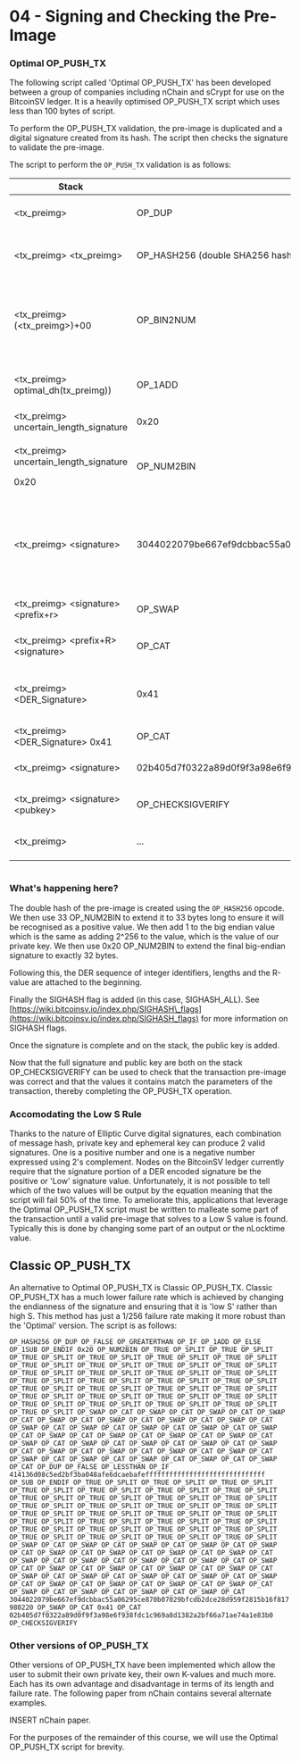 # 04 - Signing and Checking the Pre-Image

### Optimal OP\_PUSH\_TX

The following script called 'Optimal OP\_PUSH\_TX' has been developed between a group of companies including nChain and sCrypt for use on the BitcoinSV ledger. It is a heavily optimised OP\_PUSH\_TX script which uses less than 100 bytes of script.

To perform the OP\_PUSH\_TX validation, the pre-image is duplicated and a digital signature created from its hash. The script then checks the signature to validate the pre-image.

The script to perform the `OP_PUSH_TX` validation is as follows:

<table><thead><tr><th width="279.3333333333333">Stack</th><th width="213">Script</th><th>Description</th></tr></thead><tbody><tr><td>&#x3C;tx_preimg></td><td>OP_DUP</td><td>Duplicate the pre-image</td></tr><tr><td>&#x3C;tx_preimg> &#x3C;tx_preimg></td><td>OP_HASH256 (double SHA256 hash</td><td>Double SHA256 hash of pre-image</td></tr><tr><td>&#x3C;tx_preimg> (&#x3C;tx_preimg>)+00</td><td>OP_BIN2NUM</td><td>Re-encode as an optimal integer (strips leading zeroes)</td></tr><tr><td>&#x3C;tx_preimg> optimal_dh(tx_preimg))</td><td>OP_1ADD</td><td>Add 1 to generate the uncertain signature</td></tr><tr><td>&#x3C;tx_preimg> uncertain_length_signature</td><td>0x20</td><td>add 32 to the stack</td></tr><tr><td><p>&#x3C;tx_preimg> uncertain_length_signature</p><p>0x20</p></td><td>OP_NUM2BIN</td><td>Reset length to 32 bytes</td></tr><tr><td>&#x3C;tx_preimg> &#x3C;signature></td><td>3044022079be667ef9dcbbac55a06295ce870b07029bfcdb2dce28d959f2815b16f817980220</td><td>Add the DER integer prefix, known R-value and signature length to the stack</td></tr><tr><td>&#x3C;tx_preimg> &#x3C;signature> &#x3C;prefix+r></td><td>OP_SWAP</td><td>Swap into correct order</td></tr><tr><td>&#x3C;tx_preimg> &#x3C;prefix+R> &#x3C;signature> </td><td>OP_CAT</td><td> Join prefix and R to signature</td></tr><tr><td>&#x3C;tx_preimg> &#x3C;DER_Signature></td><td>0x41</td><td>Add SIGHASH flag to stack (e.g. <code>SIGHASH_ALL</code>)</td></tr><tr><td>&#x3C;tx_preimg> &#x3C;DER_Signature> 0x41</td><td>OP_CAT</td><td>Finalise signature</td></tr><tr><td>&#x3C;tx_preimg> &#x3C;signature></td><td>02b405d7f0322a89d0f9f3a98e6f938fdc1c969a8d1382a2bf66a71ae74a1e83b0</td><td>Add the pubkey to the stack</td></tr><tr><td>&#x3C;tx_preimg> &#x3C;signature> &#x3C;pubkey></td><td> OP_CHECKSIGVERIFY</td><td> Check the signature is valid</td></tr><tr><td>&#x3C;tx_preimg></td><td>...</td><td>Pre-image has been validated </td></tr></tbody></table>

<figure><img src="broken-reference" alt=""><figcaption></figcaption></figure>

### What's happening here?

The double hash of the pre-image is created using the `OP_HASH256` opcode. We then use 33 OP\_NUM2BIN to extend it to 33 bytes long to ensure it will be recognised as a positive value. We then add 1 to the big endian value which is the same as adding 2^256 to the value, which is the value of our private key. We then use 0x20 OP\_NUM2BIN to extend the final big-endian signature to exactly 32 bytes.

Following this, the DER sequence of integer identifiers, lengths and the R-value are attached to the beginning.

Finally the SIGHASH flag is added (in this case, SIGHASH\_ALL). See [https://wiki.bitcoinsv.io/index.php/SIGHASH\_flags](https://wiki.bitcoinsv.io/index.php/SIGHASH_flags) for more information on SIGHASH flags.

Once the signature is complete and on the stack, the public key is added.&#x20;

Now that the full signature and public key are both on the stack OP\_CHECKSIGVERIFY can be used to check that the transaction pre-image was correct and that the values it contains match the parameters of the transaction, thereby completing the OP\_PUSH\_TX operation.

### Accomodating the Low S Rule

Thanks to the nature of Elliptic Curve digital signatures, each combination of message hash, private key and ephemeral key can produce 2 valid signatures. One is a positive number and one is a negative number expressed using 2's complement. Nodes on the BitcoinSV ledger currently require that the signature portion of a DER encoded signature be the positive or 'Low' signature value. Unfortunately, it is not possible to tell which of the two values will be output by the equation meaning that the script will fail 50% of the time. To ameliorate this, applications that leverage the Optimal OP\_PUSH\_TX script must be written to malleate some part of the transaction until a valid pre-image that solves to a Low S value is found. Typically this is done by changing some part of an output or the nLocktime value.

## Classic OP\_PUSH\_TX

An alternative to Optimal OP\_PUSH\_TX is Classic OP\_PUSH\_TX. Classic OP\_PUSH\_TX has a much lower failure rate which is achieved by changing the endianness of the signature and ensuring that it is 'low S' rather than high S. This method has just a 1/256 failure rate making it more robust than the 'Optimal' version. The script is as follows:

`OP_HASH256 OP_DUP OP_FALSE OP_GREATERTHAN OP_IF OP_1ADD OP_ELSE OP_1SUB OP_ENDIF 0x20 OP_NUM2BIN OP_TRUE OP_SPLIT OP_TRUE OP_SPLIT OP_TRUE OP_SPLIT OP_TRUE OP_SPLIT OP_TRUE OP_SPLIT OP_TRUE OP_SPLIT OP_TRUE OP_SPLIT OP_TRUE OP_SPLIT OP_TRUE OP_SPLIT OP_TRUE OP_SPLIT OP_TRUE OP_SPLIT OP_TRUE OP_SPLIT OP_TRUE OP_SPLIT OP_TRUE OP_SPLIT OP_TRUE OP_SPLIT OP_TRUE OP_SPLIT OP_TRUE OP_SPLIT OP_TRUE OP_SPLIT OP_TRUE OP_SPLIT OP_TRUE OP_SPLIT OP_TRUE OP_SPLIT OP_TRUE OP_SPLIT OP_TRUE OP_SPLIT OP_TRUE OP_SPLIT OP_TRUE OP_SPLIT OP_TRUE OP_SPLIT OP_TRUE OP_SPLIT OP_TRUE OP_SPLIT OP_TRUE OP_SPLIT OP_TRUE OP_SPLIT OP_TRUE OP_SPLIT OP_SWAP OP_CAT OP_SWAP OP_CAT OP_SWAP OP_CAT OP_SWAP OP_CAT OP_SWAP OP_CAT OP_SWAP OP_CAT OP_SWAP OP_CAT OP_SWAP OP_CAT OP_SWAP OP_CAT OP_SWAP OP_CAT OP_SWAP OP_CAT OP_SWAP OP_CAT OP_SWAP OP_CAT OP_SWAP OP_CAT OP_SWAP OP_CAT OP_SWAP OP_CAT OP_SWAP OP_CAT OP_SWAP OP_CAT OP_SWAP OP_CAT OP_SWAP OP_CAT OP_SWAP OP_CAT OP_SWAP OP_CAT OP_SWAP OP_CAT OP_SWAP OP_CAT OP_SWAP OP_CAT OP_SWAP OP_CAT OP_SWAP OP_CAT OP_SWAP OP_CAT OP_SWAP OP_CAT OP_SWAP OP_CAT OP_SWAP OP_CAT OP_DUP OP_FALSE OP_LESSTHAN OP_IF 414136d08c5ed2bf3ba048afe6dcaebafeffffffffffffffffffffffffffffff OP_SUB OP_ENDIF OP_TRUE OP_SPLIT OP_TRUE OP_SPLIT OP_TRUE OP_SPLIT OP_TRUE OP_SPLIT OP_TRUE OP_SPLIT OP_TRUE OP_SPLIT OP_TRUE OP_SPLIT OP_TRUE OP_SPLIT OP_TRUE OP_SPLIT OP_TRUE OP_SPLIT OP_TRUE OP_SPLIT OP_TRUE OP_SPLIT OP_TRUE OP_SPLIT OP_TRUE OP_SPLIT OP_TRUE OP_SPLIT OP_TRUE OP_SPLIT OP_TRUE OP_SPLIT OP_TRUE OP_SPLIT OP_TRUE OP_SPLIT OP_TRUE OP_SPLIT OP_TRUE OP_SPLIT OP_TRUE OP_SPLIT OP_TRUE OP_SPLIT OP_TRUE OP_SPLIT OP_TRUE OP_SPLIT OP_TRUE OP_SPLIT OP_TRUE OP_SPLIT OP_TRUE OP_SPLIT OP_TRUE OP_SPLIT OP_TRUE OP_SPLIT OP_TRUE OP_SPLIT OP_SWAP OP_CAT OP_SWAP OP_CAT OP_SWAP OP_CAT OP_SWAP OP_CAT OP_SWAP OP_CAT OP_SWAP OP_CAT OP_SWAP OP_CAT OP_SWAP OP_CAT OP_SWAP OP_CAT OP_SWAP OP_CAT OP_SWAP OP_CAT OP_SWAP OP_CAT OP_SWAP OP_CAT OP_SWAP OP_CAT OP_SWAP OP_CAT OP_SWAP OP_CAT OP_SWAP OP_CAT OP_SWAP OP_CAT OP_SWAP OP_CAT OP_SWAP OP_CAT OP_SWAP OP_CAT OP_SWAP OP_CAT OP_SWAP OP_CAT OP_SWAP OP_CAT OP_SWAP OP_CAT OP_SWAP OP_CAT OP_SWAP OP_CAT OP_SWAP OP_CAT OP_SWAP OP_CAT OP_SWAP OP_CAT OP_SWAP OP_CAT 3044022079be667ef9dcbbac55a06295ce870b07029bfcdb2dce28d959f2815b16f817980220 OP_SWAP OP_CAT 0x41 OP_CAT 02b405d7f0322a89d0f9f3a98e6f938fdc1c969a8d1382a2bf66a71ae74a1e83b0 OP_CHECKSIGVERIFY`

### Other versions of OP\_PUSH\_TX

Other versions of OP\_PUSH\_TX have been implemented which allow the user to submit their own private key, their own K-values and much more. Each has its own advantage and disadvantage in terms of its length and failure rate. The following paper from nChain contains several alternate examples.

INSERT nChain paper.

For the purposes of the remainder of this course, we will use the Optimal OP\_PUSH\_TX script for brevity.
